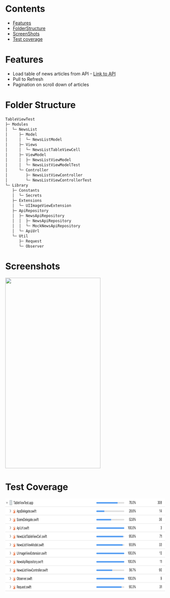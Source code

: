 # Contents
- [Features](#features)
- [FolderStructure](#folder-structure)
- [ScreenShots](#screenshots)
- [Test coverage](#test-coverage)


# Features
- Load table of news articles from API - [Link to API](https://newsapi.org/)
- Pull to Refresh
- Pagination on scroll down of articles


# Folder Structure

```
TableViewTest
├─ Modules
│  └─ NewsList
│     ├─ Model
│     │  └─ NewsListModel
│     ├─ Views
│     │  └─ NewsListTableViewCell
│     ├─ ViewModel
│     │  ├─ NewsListViewModel
│     │  └─ NewsListViewModelTest
│     └─ Controller
│        ├─ NewsListViewController
│        └─ NewsListViewControllerTest
└─ Library
   ├─ Constants
   │  └─ Secrets
   ├─ Extensions
   │  └─ UIImageViewExtension
   ├─ ApiRepository
   │  ├─ NewsApiRepository
   │  │  ├─ NewsApiRepository
   │  │  └─ MockNewsApiRepository
   │  └─ ApiUrl
   └─ Util
      ├─ Request
      └─ Observer
```

# Screenshots

<img src="https://raw.githubusercontent.com/teju412/TCSTask/master/Images/TCS.gif" width="300" height="600"/>


# Test Coverage

<img src="https://raw.githubusercontent.com/teju412/TCSTask/master/Images/TCS-test-coverage.png" width="750" height="300"/>
